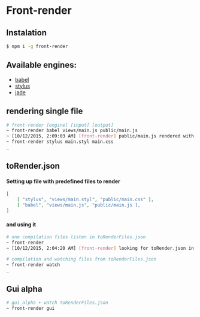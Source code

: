# Front-render

## Instalation

```sh
$ npm i -g front-render
```


## Available engines:
- [babel](https://babeljs.io/)
- [stylus](https://learnboost.github.io/stylus/)
- [jade](http://jade-lang.com/)

## rendering single file

```sh
# front-render [engine] [input] [output]
~ front-render babel views/main.js public/main.js
~ [10/12/2015, 2:09:03 AM] [front-render] public/main.js rendered with 'babel'
~ front-render stylus main.styl main.css 
_
```


## toRender.json

#### Setting up file with predefined files to render

```json
[
    [ "stylus", "views/main.styl", "public/main.css" ],
	[ "babel", "views/main.js", "public/main.js ],
]
```

#### and using it

```sh
# one compilation files listen in toRenderFiles.json
~ front-render
~ [10/12/2015, 2:04:20 AM] [front-render] looking for toRender.json in working directory
```
```sh
# compilation and watching files from toRenderFiles.json
~ front-render watch
_
```

## Gui alpha

```sh
# gui_alpha + watch toRenderFiles.json
~ front-render gui 
```
